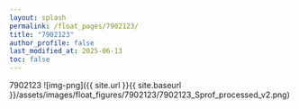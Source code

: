 ```yaml
---
layout: splash
permalink: /float_pages/7902123/
title: "7902123"
author_profile: false
last_modified_at: 2025-06-13
toc: false
---
```

 
7902123
![img-png]({{ site.url }}{{ site.baseurl }}/assets/images/float_figures/7902123/7902123_Sprof_processed_v2.png)